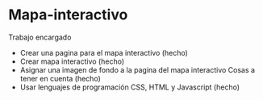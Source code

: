 # Mapa-interactivo
Trabajo encargado
- Crear una pagina para el mapa interactivo (hecho)
- Crear mapa interactivo (hecho)
- Asignar una imagen de fondo a la pagina del mapa interactivo Cosas a tener en cuenta (hecho)
- Usar lenguajes de programación CSS, HTML y Javascript (hecho)
